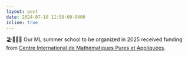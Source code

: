 ```yaml
---
layout: post
date: 2024-07-10 11:59:00-0400
inline: true
---
```

🏖️👨‍🏫💶 Our ML summer school to be organized in 2025 received funding from [Centre International de Mathématiques Pures et Appliquées](https://www.cimpa.info/AESIM/).
